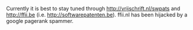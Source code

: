 Currently it is best to stay tuned through
<http://vrijschrift.nl/swpats> and <http://ffii.be> (i.e.
<http://softwarepatenten.be>). ffii.nl has been hijacked by a google
pagerank spammer.
